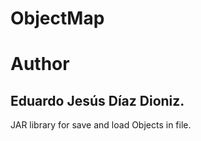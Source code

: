 ObjectMap
=========
# Author
## Eduardo Jesús Díaz Dioniz.
JAR library for save and load Objects in file.


